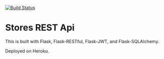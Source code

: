 [![Build Status](https://travis-ci.org/Rastishka29/python-testing.svg?branch=master)](https://travis-ci.org/Rastishka29/python-testing)


# Stores REST Api

This is built with Flask, Flask-RESTful, Flask-JWT, and Flask-SQLAlchemy.

Deployed on Heroku.
